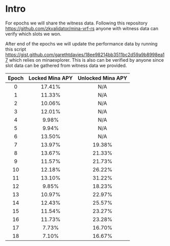 Intro
=====

For epochs we will share the witness data. Following this repository https://github.com/zkvalidator/mina-vrf-rs anyone with witness data can verify which slots we won. 

After end of the epochs we will update the performance data by running this script https://gist.github.com/garethtdavies/18ee98214bb3511bc2d59a9b8998ea17 which relies on minaexplorer. This is also can be verified by anyone since slot data can be gathered from witness data we provided.

| Epoch | Locked Mina APY |Unlocked Mina APY|
|:-----:|:---------------:|:---------------:|
|0      |17.41%           |N/A              |
|1      |11.33%           |N/A              |
|2      |10.06%           |N/A              |
|3      |12.01%           |N/A              |
|4      |9.98%            |N/A              |
|5      |9.94%            |N/A              |
|6      |13.50%           |N/A              |
|7      |13.97%           |19.38%           |
|8      |13.67%           |21.33%           |
|9      |11.57%           |21.73%           |
|10     |12.18%           |26.22%           |
|11     |13.10%           |31.22%           |
|12     |9.85%            |18.23%           |
|13     |10.97%           |22.97%           |
|14     |12.43%           |25.57%           |
|15     |11.54%           |23.27%           |
|16     |11.73%           |23.28%           |
|17     |7.73%            |16.70%           |
|18     |7.10%            |16.67%           |
